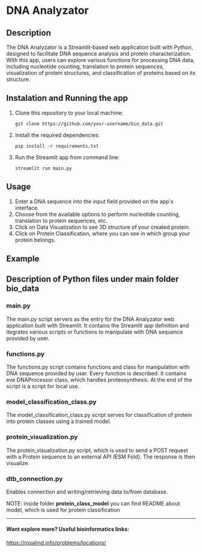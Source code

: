 # DNA Analyzator

## Description
The DNA Analyzator is a Streamlit-based web application built with Python, designed to facilitate DNA sequence analysis and protein characterization. With this app, users can explore various functions for processing DNA data, including nucleotide counting, translation to protein sequences, visualization of protein structures, and classification of proteins based on its structure.


## Instalation and Running the app
1. Clone this repository to your local machine:

    ```
    git clone https://github.com/your-username/bio_data.git
    ```
    
2. Install the required dependencies:
   
    ```
    pip install -r requirements.txt
    ```

3.  Run the Streamlit app from command line:

    ```
    streamlit run main.py
    ```

## Usage
1. Enter a DNA sequence into the input field provided on the app's interface.
2. Choose from the available options to perform nucleotide counting, translation to protein sequences, etc.
3. Click on Data Visualization to see 3D structure of your created protein.
4. Click on Protein Classification, where you can see in which group your protein belongs.

## Example

## Description of Python files under main folder bio_data
### main.py 
The main.py script servers as the entry for the DNA Analyzator web application built with Streamlit. It contains the Streamlit app definition and itegrates various scripts or functions to manipulate with DNA sequence provided by user.

### functions.py
The functions.py script contains functions and class for manipulation with DNA sequence provided by user. Every function is described. It contains eve DNAProcessor class, which handles proteosynthesis. At the end of the script is a script for local use.

### model_classification_class.py
The model_classification_class.py script serves for classification of protein into protein classes using a trained model.

### protein_visualization.py
The protein_visualization.py script, which is used to send a POST request with a Protein sequence to an external API (ESM Fold). The response is then visualize.

### dtb_connection.py
Enables connection and writing/retrieving data to/from database.

NOTE: inside folder **protein_class_model** you can find README about model, which is used for protein classification

-------------------------------------------------------------------------------------------------------------------


#### Want explore more? Useful bioinformatics links:

https://rosalind.info/problems/locations/
